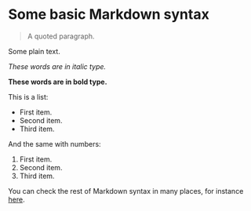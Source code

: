 # Some basic Markdown syntax

> A quoted paragraph.

Some plain text. 

_These words are in italic type._ 

__These words are in bold type.__ 

This is a list:

- First item.
- Second item.
- Third item.

And the same with numbers:

1. First item.
2. Second item.
3. Third item.

You can check the rest of Markdown syntax in many places, for instance [here](https://daringfireball.net/projects/markdown/syntax).
